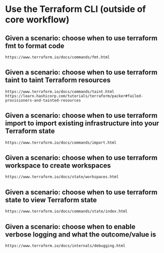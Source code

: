 # Use the Terraform CLI (outside of core workflow)

## Given a scenario: choose when to use terraform fmt to format code

`https://www.terraform.io/docs/commands/fmt.html`

## Given a scenario: choose when to use terraform taint to taint Terraform resources

`https://www.terraform.io/docs/commands/taint.html`
`https://learn.hashicorp.com/tutorials/terraform/packer#failed-provisioners-and-tainted-resources`

## Given a scenario: choose when to use terraform import to import existing infrastructure into your Terraform state

`https://www.terraform.io/docs/commands/import.html`

## Given a scenario: choose when to use terraform workspace to create workspaces

`https://www.terraform.io/docs/state/workspaces.html`

## Given a scenario: choose when to use terraform state to view Terraform state

`https://www.terraform.io/docs/commands/state/index.html`

## Given a scenario: choose when to enable verbose logging and what the outcome/value is

`https://www.terraform.io/docs/internals/debugging.html`

